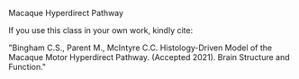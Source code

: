 Macaque Hyperdirect Pathway

If you use this class in your own work, kindly cite:

"Bingham C.S., Parent M., McIntyre C.C. Histology-Driven Model of the Macaque Motor Hyperdirect Pathway. (Accepted 2021). Brain Structure and Function."
